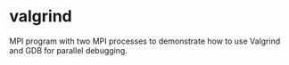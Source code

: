 # valgrind
 MPI program with two MPI processes to demonstrate how to use Valgrind and GDB for parallel debugging.
